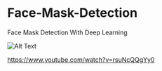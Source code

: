 # Face-Mask-Detection
Face Mask Detection With Deep Learning

![Alt Text](https://i.giphy.com/media/Pj08zaSxNV2zBjPwer/giphy.webp)

https://www.youtube.com/watch?v=rsuNcQQgYy0
